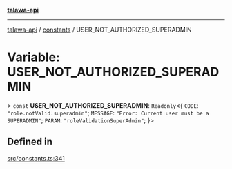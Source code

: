 [**talawa-api**](../../README.md)

***

[talawa-api](../../modules.md) / [constants](../README.md) / USER\_NOT\_AUTHORIZED\_SUPERADMIN

# Variable: USER\_NOT\_AUTHORIZED\_SUPERADMIN

\> `const` **USER\_NOT\_AUTHORIZED\_SUPERADMIN**: `Readonly`\<\{ `CODE`: `"role.notValid.superadmin"`; `MESSAGE`: `"Error: Current user must be a SUPERADMIN"`; `PARAM`: `"roleValidationSuperAdmin"`; \}\>

## Defined in

[src/constants.ts:341](https://github.com/PalisadoesFoundation/talawa-api/blob/3a5276aff43f5de4f7fab3ec9683a420dcdc7a06/src/constants.ts#L341)
